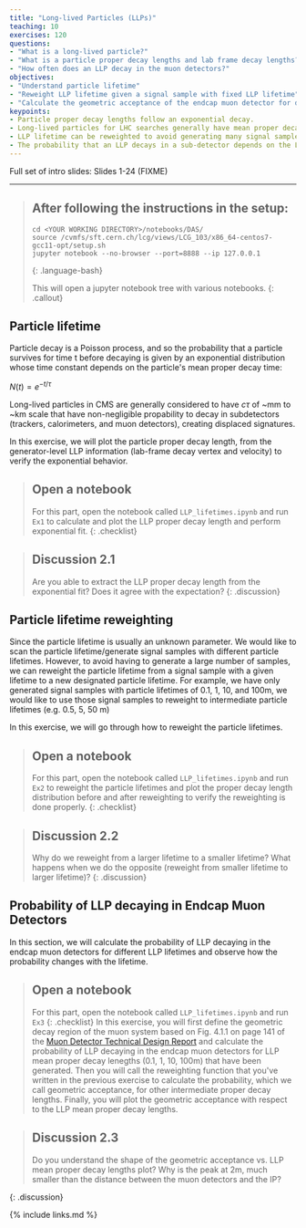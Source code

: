 ```yaml
---
title: "Long-lived Particles (LLPs)"
teaching: 10
exercises: 120
questions:
- "What is a long-lived particle?"
- "What is a particle proper decay lengths and lab frame decay lengths?"
- "How often does an LLP decay in the muon detectors?"
objectives:
- "Understand particle lifetime"
- "Reweight LLP lifetime given a signal sample with fixed LLP lifetime"
- "Calculate the geometric acceptance of the endcap muon detector for different LLP lifetimes"
keypoints:
- Particle proper decay lengths follow an exponential decay.
- Long-lived particles for LHC searches generally have mean proper decay lengths of ~mm to ~km scale that create displaced signatures in the sub-detectors
- LLP lifetime can be reweighted to avoid generating many signal samples with different LLP lifetimes
- The probability that an LLP decays in a sub-detector depends on the LLP mean proper decay lengths, so searches for LLPs with different sub-detectors (tracker, calorimeter, and muon detectors) provide complementary coverage to LLPs
---
```


Full set of intro slides: Slides 1-24 (FIXME)

---

> ## After following the instructions in the setup:
>
> ~~~
> cd <YOUR WORKING DIRECTORY>/notebooks/DAS/
> source /cvmfs/sft.cern.ch/lcg/views/LCG_103/x86_64-centos7-gcc11-opt/setup.sh
> jupyter notebook --no-browser --port=8888 --ip 127.0.0.1
> ~~~
> {: .language-bash}
>
> This will open a jupyter notebook tree with various notebooks. 
{: .callout}

## Particle lifetime

Particle decay is a Poisson process, and so the probability that a particle survives for time t before decaying is given by an exponential distribution whose time constant depends on the particle's mean proper decay time:

$N(t) = e^{-t/\tau}$


Long-lived particles in CMS are generally considered to have $c\tau$ of ~mm to ~km scale that have non-negligible propability to decay in subdetectors (trackers, calorimeters, and muon detectors), creating displaced signatures.

In this exercise, we will plot the particle proper decay length, from the generator-level LLP information (lab-frame decay vertex and velocity) to verify the exponential behavior.

> ## Open a notebook
>
> For this part, open the notebook called `LLP_lifetimes.ipynb` and run `Ex1` to calculate and plot the LLP proper decay length and perform exponential fit.
{: .checklist}


> ## Discussion 2.1
>
> Are you able to extract the LLP proper decay length from the exponential fit? Does it agree with the expectation?
{: .discussion}

## Particle lifetime reweighting
Since the particle lifetime is usually an unknown parameter. We would like to scan the particle lifetime/generate signal samples with different particle lifetimes. However, to avoid having to generate a large number of samples, we can reweight the particle lifetime from a signal sample with a given lifetime to a new designated particle lifetime.
For example, we have only generated signal samples with particle lifetimes of 0.1, 1, 10, and 100m, we would like to use those signal samples to reweight to intermediate particle lifetimes (e.g. 0.5, 5, 50 m)

In this exercise, we will go through how to reweight the particle lifetimes.
> ## Open a notebook
>
> For this part, open the notebook called `LLP_lifetimes.ipynb` and run `Ex2` to reweight the particle lifetimes and plot the proper decay length distribution before and after reweighting to verify the reweighting is done properly.
{: .checklist}


> ## Discussion 2.2
>
> Why do we reweight from a larger lifetime to a smaller lifetime? What happens when we do the opposite (reweight from smaller lifetime to larger lifetime)?
{: .discussion}

## Probability of LLP decaying in Endcap Muon Detectors

In this section, we will calculate the probability of LLP decaying in the endcap muon detectors for different LLP lifetimes and observe how the probability changes with the lifetime.

> ## Open a notebook
>
> For this part, open the notebook called `LLP_lifetimes.ipynb` and run `Ex3` 
{: .checklist}
In this exercise, you will first define the geometric decay region of the muon system based on Fig. 4.1.1 on page 141 of the [Muon Detector Technical Design Report](https://cds.cern.ch/record/343814?ln=en) and calculate the probability of LLP decaying in the endcap muon detectors for LLP mean proper decay lenegths (0.1, 1, 10, 100m) that have been generated.
Then you will call the reweighting function that you've written in the previous exercise to calculate the probability, which we call geometric acceptance, for other intermediate proper decay lengths.
Finally, you will plot the geometric acceptance with respect to the LLP mean proper decay lengths.

> ## Discussion 2.3
> Do you understand the shape of the geometric acceptance vs. LLP mean proper decay lengths plot? Why is the peak at 2m, much smaller than the distance between the muon detectors and the IP?
> 
{: .discussion}

{% include links.md %}

